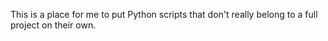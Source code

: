 This is a place for me to put Python scripts that don't really belong to a full project on their own.
